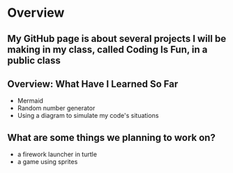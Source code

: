 # Overview
My GitHub page is about several projects I will be making in my class, called Coding Is Fun, in a public class
---
## Overview: What Have I Learned So Far
- Mermaid
- Random number generator
- Using a diagram to simulate my code's situations

## What are some things we planning to work on? 
- a firework launcher in turtle
- a game using sprites
  
